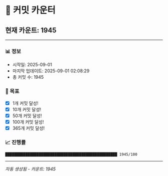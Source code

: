 # 🔢 커밋 카운터

## 현재 카운트: 1945

---

### 📊 정보
- 시작일: 2025-09-01
- 마지막 업데이트: 2025-09-01 02:08:29
- 총 커밋 수: 1945

### 🎯 목표
- [x] 1개 커밋 달성!
- [x] 10개 커밋 달성!
- [x] 50개 커밋 달성!
- [x] 100개 커밋 달성!
- [x] 365개 커밋 달성!

### 📈 진행률
```
██████████████████████████████████████████████████ 1945/100
```

---
*자동 생성됨 - 카운트: 1945*
